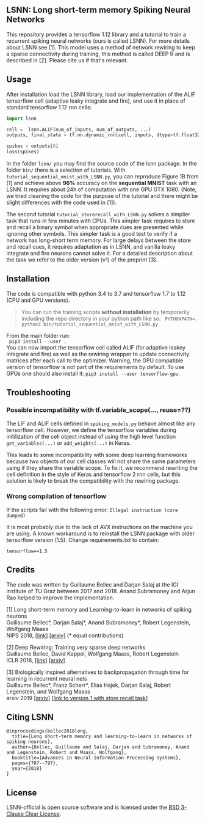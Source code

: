 ## LSNN: Long short-term memory Spiking Neural Networks

This repository provides a tensorflow 1.12 library and a tutorial to train a recurrent spiking neural networks (ours is called LSNN).
For more details about LSNN see [1]. This model uses a method of network rewiring to keep a sparse connectivity during training, this method is called DEEP R and is described in [2]. Please cite us if that's relevant.

## Usage
After installation load the LSNN library, load our implementation of the ALIF tensorflow cell (adaptive leaky integrate and fire), and use it in place of standard tensorflow 1.12 rnn cells:

```python
import lsnn  

cell =  lsnn.ALIF(num_of_inputs, num_of_outputs, ...)
outputs, final_state = tf.nn.dynamic_rnn(cell, inputs, dtype=tf.float32)

spikes = outputs[0]
loss(spikes)
```

In the folder `lsnn/` you may find the source code of the lsnn package. In the folder `bin/` there is a selection of tutorials. With `tutorial_sequential_mnist_with_LSNN.py`, you can reproduce Figure 1B from [1] and achieve above __96%__ accuracy on the __sequential MNIST__ task with an LSNN. It requires about 24h of computation with one GPU GTX 1080. (Note, we tried cleaning the code for the purpose of the tutorial and there might be slight differences with the code used in [1]).  

The second tutorial `tutorial_storerecall_with_LSNN.py` solves a simplier task that runs in few minutes with CPUs. This simpler task requires to store and recall a binary symbol when appropriate cues are presented while ignoring other symbols. This simpler task is a good test to verify if a network has long-short term memory. For large delays between the store and recall cues, it requires adaptation as in LSNN, and vanilla leaky integrate and fire neurons cannot solve it. For a detailed description about the task we refer to the older version (v1) of the preprint [3].

## Installation

The code is compatible with python 3.4 to 3.7 and tensorflow 1.7 to 1.12 (CPU and GPU versions).

> You can run the training scripts **without installation** by temporarily including the repo directory
> in your python path like so: `` PYTHONPATH=. python3 bin/tutorial_sequential_mnist_with_LSNN.py`` 

From the main folder run:  
`` pip3 install --user .``  
You can now import the tensorflow cell called ALIF (for adaptive leakey integrate and fire) as well as the rewiring wrapper to update connectivity matrices after each call to the optimizer.
Warning, the GPU compatible version of tensorflow is not part of the requirements by default.
To use GPUs one should also install it:
 ``pip3 install --user tensorflow-gpu``.

## Troubleshooting

### Possible incompatibility with tf.variable_scope(..., reuse=??)
The LIF and ALIF cells defined in `spiking_models.py` behave almost like any tensorflow cell. However, we define the tensorflow variables during initilization of the cell object instead of using the high level function `get_variables(...)` or `add_weights(...)` in Keras.  

This leads to some incompatibility with some deep learning frameworks because two objects of our cell classes will not share the same parameters using if they share the variable scope. To fix it, we recommend rewriting the cell definition in the style of Keras and tensorflow 2 rnn cells, but this solution is likely to break the compatibility with the rewiring package.

### Wrong compilation of tensorflow

If the scripts fail with the following error:
`` Illegal instruction (core dumped) ``

It is most probably due to the lack of AVX instructions on the machine you are using.
A known workaround is to reinstall the LSNN package with older tensorflow version (1.5).
Change requirements.txt to contain:

`` tensorflow==1.5 ``

## Credits

The code was written by Guillaume Bellec and Darjan Salaj at the IGI institute of TU Graz between 2017 and 2018. Anand Subramoney and Arjun Rao helped to improve the implementation.

[1] Long short-term memory and Learning-to-learn in networks of spiking neurons  
Guillaume Bellec*, Darjan Salaj*, Anand Subramoney*, Robert Legenstein, Wolfgang Maass  
NIPS 2018, [[link]](http://papers.nips.cc/paper/7359-long-short-term-memory-and-learning-to-learn-in-networks-of-spiking-neurons) [[arxiv]](https://arxiv.org/abs/1803.09574  )
(\* equal contributions)

[2] Deep Rewiring: Training very sparse deep networks  
Guillaume Bellec, David Kappel, Wolfgang Maass, Robert Legenstein  
ICLR 2018, [[link]](https://openreview.net/forum?id=BJ_wN01C-) [[arxiv]](https://arxiv.org/abs/1711.05136)

[3] Biologically inspired alternatives to backpropagation through time for learning in recurrent neural nets  
Guillaume Bellec*, Franz Scherr*, Elias Hajek, Darjan Salaj, Robert Legenstein, and Wolfgang Maass  
arxiv 2019 [[arxiv]](https://arxiv.org/pdf/1901.09049.pdf) [[link to version 1 with store recall task]](https://arxiv.org/pdf/1901.09049v1.pdf)

## Citing LSNN

```
@inproceedings{bellec2018long,
  title={Long short-term memory and learning-to-learn in networks of spiking neurons},
  author={Bellec, Guillaume and Salaj, Darjan and Subramoney, Anand and Legenstein, Robert and Maass, Wolfgang},
  booktitle={Advances in Neural Information Processing Systems},
  pages={787--797},
  year={2018}
}
```

## License

LSNN-official is open source software and is licensed under the [BSD 3-Clause Clear License](https://spdx.org/licenses/BSD-3-Clause-Clear.html).
